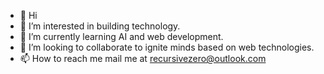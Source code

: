- 👋 Hi
- 👀 I’m interested in building technology.
- 🌱 I’m currently learning AI and web development.
- 💞️ I’m looking to collaborate to ignite minds based on web technologies.
- 📫 How to reach me mail me at recursivezero@outlook.com

<!---
recursivezero/recursivezero is a ✨ special ✨ repository because its `README.md` (this file) appears on your GitHub profile.
You can click the Preview link to take a look at your changes.
--->

